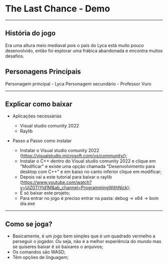 # The Last Chance - Demo
---

## História do jogo
Era uma altura meio mediaval pois o país do Lyca está muito pouco desenvolvido, então foi explorar uma frábica abandonada e encontra muitos desafios.

## Personagens Princípais
Personagem principal - Lyca
Personagem secundário - Professor Vuro

---

## Explicar como baixar

- Aplicações necessárias
  - Visual studio comunity 2022
  - Raylib
 
- Passo a Passo como instalar
  - Instalar o Visual studio comunity 2022 (https://visualstudio.microsoft.com/vs/community/);
  - Instalar o C++ dentro do Visual studio comunity 2022 e clique em "Modificar" e existe uma opção chamada "Desenvolvimento para desktop com C++" e em baixo no canto inferior clique em modificar;
  - Depois vai a este tutorial para baixar o raylib (https://www.youtube.com/watch?v=UiZGTIYld1M&ab_channel=ProgrammingWithNick);
  - É só baixar este projeto;
  - Para entrar no jogo é preciso entrar na pasta: debug -> x64 -> bom dia.exe
 
---

## Como se joga?

- Basicamente, é um jogo bem simples que é um quadrado vermelho a perseguir o jogador. Ou seja, não é a melhor experiência do mundo mas se quiseres baixar é só baixares o arquivos;
- Os comandos são WASD;
- Têm opções de línguagem;
